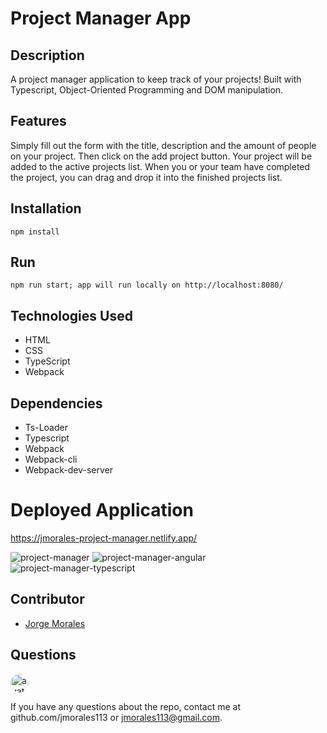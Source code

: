 # Project Manager App

## Description

A project manager application to keep track of your projects! Built with Typescript, Object-Oriented Programming and DOM manipulation.

## Features

Simply fill out the form with the title, description and the amount of people on your project. Then click on the add project button. Your project will be added to the active projects list. When you or your team have completed the project, you can drag and drop it into the finished projects list. 

## Installation

    npm install

## Run

    npm run start; app will run locally on http://localhost:8080/

## Technologies Used

 - HTML
 - CSS
 - TypeScript
 - Webpack

## Dependencies

 - Ts-Loader
 - Typescript
 - Webpack
 - Webpack-cli
 - Webpack-dev-server

# Deployed Application

https://jmorales-project-manager.netlify.app/

![project-manager](https://user-images.githubusercontent.com/57970306/106346517-9de5b880-626c-11eb-9745-ab0ea49b7acc.PNG)
![project-manager-angular](https://user-images.githubusercontent.com/57970306/106346630-4a279f00-626d-11eb-8021-fc43b1a701ab.PNG)
![project-manager-typescript](https://user-images.githubusercontent.com/57970306/106346632-4c89f900-626d-11eb-88a1-65579b6b38f4.PNG)

## Contributor

-  [Jorge Morales](https://github.com/jmorales113)

## Questions

<img src="https://avatars2.githubusercontent.com/u/57970306?s=460&v=4"
alt="avatar" style="border-radius: 16px" width="30" />

If you have any questions about the repo, contact me at github.com/jmorales113 or jmorales113@gmail.com.
 
 

